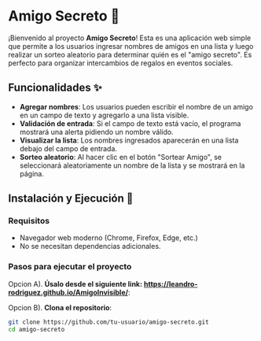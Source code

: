 # Amigo Secreto 🎁

¡Bienvenido al proyecto **Amigo Secreto**! Esta es una aplicación web simple que permite a los usuarios ingresar nombres de amigos en una lista y luego realizar un sorteo aleatorio para determinar quién es el "amigo secreto". Es perfecto para organizar intercambios de regalos en eventos sociales.

## Funcionalidades ✨

- **Agregar nombres**: Los usuarios pueden escribir el nombre de un amigo en un campo de texto y agregarlo a una lista visible.
- **Validación de entrada**: Si el campo de texto está vacío, el programa mostrará una alerta pidiendo un nombre válido.
- **Visualizar la lista**: Los nombres ingresados aparecerán en una lista debajo del campo de entrada.
- **Sorteo aleatorio**: Al hacer clic en el botón "Sortear Amigo", se seleccionará aleatoriamente un nombre de la lista y se mostrará en la página.

## Instalación y Ejecución 🚀

### Requisitos
- Navegador web moderno (Chrome, Firefox, Edge, etc.)
- No se necesitan dependencias adicionales.

### Pasos para ejecutar el proyecto

Opcion A). **Úsalo desde el siguiente link: https://leandro-rodriguez.github.io/AmigoInvisible/**:

Opcion B). **Clona el repositorio**:
   ```bash
   git clone https://github.com/tu-usuario/amigo-secreto.git
   cd amigo-secreto
